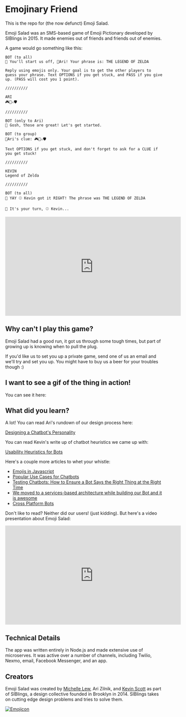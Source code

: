 # Emojinary Friend

This is the repo for (the now defunct) Emoji Salad.

Emoji Salad was an SMS-based game of Emoji Pictionary developed by SIBlings in 2015. It made enemies out of friends and friends out of enemies.

A game would go something like this:

```
BOT (to all)
👾 You'll start us off, 🦁Ari! Your phrase is: THE LEGEND OF ZELDA

Reply using emojis only. Your goal is to get the other players to guess your phrase. Text OPTIONS if you get stuck, and PASS if you give up. (PASS will cost you 1 point).

//////////

ARI
🎮👸⚔️🛡

//////////

BOT (only to Ari)
👾 Gosh, those are great! Let's get started.

BOT (to group)
🦁Ari's clue: 🎮👸⚔️🛡

Text OPTIONS if you get stuck, and don't forget to ask for a CLUE if you get stuck!

//////////

KEVIN
Legend of Zelda

//////////

BOT (to all)
👾 YAY ⚾️ Kevin got it RIGHT! The phrase was THE LEGEND OF ZELDA

👾 It's your turn, ⚾️ Kevin...

```

<iframe width="560" height="315" src="https://www.youtube.com/embed/9U7IJpVog4A" frameborder="0" allow="autoplay; encrypted-media" allowfullscreen></iframe>

## Why can't I play this game?

Emoji Salad had a good run, it got us through some tough times, but part of growing up is knowing when to pull the plug.

If you'd like us to set you up a private game, send one of us an email and we'll try and set you up. You might have to buy us a beer for your troubles though :)

## I want to see a gif of the thing in action!

You can see it here:

## What did you learn?

A lot! You can read Ari's rundown of our design process here:

[Designing a Chatbot's Personality](https://chatbotsmagazine.com/designing-a-chatbots-personality-52dcf1f4df7d)

You can read Kevin's write up of chatbot heuristics we came up with:

[Usability Heuristics for Bots](https://thekevinscott.com/usability-heuristics-for-bots/)

Here's a couple more articles to whet your whistle:

* [Emojis in Javascript](https://thekevinscott.com/emojis-in-javascript/)
* [Popular Use Cases for Chatbots](https://thekevinscott.com/popular-use-cases-for-chatbots/)
* [Testing Chatbots: How to Ensure a Bot Says the Right Thing at the Right Time](https://thekevinscott.com/testing-chatbots-how-to-ensure-a-bot-says-the-right-thing-at-the-right-time/)
* [We moved to a services-based architecture while building our Bot and it is awesome](https://thekevinscott.com/we-moved-to-a-services-based-architecture-while-building-our-bot-and-it-is-awesome/)
* [Cross Platform Bots](https://thekevinscott.com/cross-platform-bots/)

Don't like to read? Neither did our users! (just kidding). But here's a video presentation about Emoji Salad:

<iframe width="560" height="315" src="https://www.youtube.com/embed/IamU08l-btM?start=2427" frameborder="0" allow="autoplay; encrypted-media" allowfullscreen></iframe>

## Technical Details

The app was written entirely in Node.js and made extensive use of microserves. It was active over a number of channels, including Twilio, Nexmo, email, Facebook Messenger, and an app.

## Creators

Emoji Salad was created by [Michelle Lew](http://michellelew.com), Ari Zilnik, and [Kevin Scott](https://thekevinscott.com) as part of SIBlings, a design collective founded in Brooklyn in 2014. SIBlings takes on cutting edge design problems and tries to solve them.

<a href="https://twitter.com/BrownInstitute"><img alt="Emojicon" title="Emojicon" src="emojicon.png" /></a>
